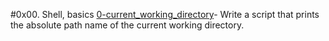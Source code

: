 #0x00. Shell, basics
[0-current_working_directory](0x00-shell_basics/0-current_working_directory)- Write a script that prints the absolute path name of the current working directory.
